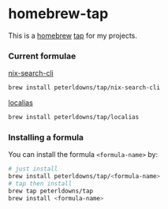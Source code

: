 # homebrew-tap

This is a [homebrew](https://brew.sh) [tap](https://docs.brew.sh/Taps) for my projects.

### Current formulae

[nix-search-cli](https://github.com/peterldowns/nix-search-cli)

```bash
brew install peterldowns/tap/nix-search-cli
```

[localias](https://github.com/peterldowns/localias)
```bash
brew install peterldowns/tap/localias
```

### Installing a formula

You can install the formula `<formula-name>` by:

```bash
# just install
brew install peterldowns/tap/<formula-name>
# tap then install
brew tap peterldowns/tap
brew install <formula-name>
```
